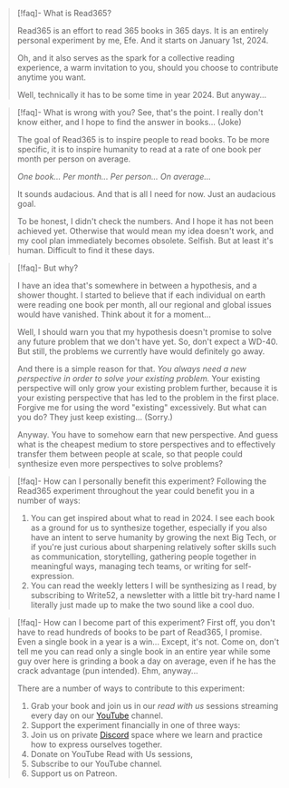 
> [!faq]- What is Read365?
> 
> Read365 is an effort to read 365 books in 365 days. It is an entirely personal experiment by me, Efe. And it starts on January 1st, 2024. 
> 
> Oh, and it also serves as the spark for a collective reading experience, a warm invitation to you, should you choose to contribute anytime you want. 
> 
> Well, technically it has to be some time in year 2024. But anyway...
> 

> [!faq]- What is wrong with you?
> See, that's the point. I really don't know either, and I hope to find the answer in books... (Joke)
> 
> The goal of Read365 is to inspire people to read books. To be more specific, it is to inspire humanity to read at a rate of one book per month per person on average.
> 
> *One book...*
> *Per month...*
> *Per person...*
> *On average...*
> 
> It sounds audacious. And that is all I need for now. Just an audacious goal.
> 
> To be honest, I didn't check the numbers. And I hope it has not been achieved yet. Otherwise that would mean my idea doesn't work, and my cool plan immediately becomes obsolete. Selfish. But at least it's human. Difficult to find it these days.

> [!faq]- But why?
> 
> I have an idea that's somewhere in between a hypothesis, and a shower thought. I started to believe that if each individual on earth were reading one book per month, all our regional and global issues would have vanished. Think about it for a moment... 
> 
> Well, I should warn you that my hypothesis doesn't promise to solve any future problem that we don't have yet. So, don't expect a WD-40. But still, the problems we currently have would definitely go away.
> 
> And there is a simple reason for that. *You always need a new perspective in order to solve your existing problem.* Your existing perspective will only grow your existing problem further, because it is your existing perspective that has led to the problem in the first place. Forgive me for using the word "existing" excessively. But what can you do? They just keep existing... (Sorry.)
> 
> Anyway. You have to somehow earn that new perspective. And guess what is the cheapest medium to store perspectives and to effectively transfer them between people at scale, so that people could synthesize even more perspectives to solve problems?

> [!faq]- How can I personally benefit this experiment?
> Following the Read365 experiment throughout the year could benefit you in a number of ways:
> 1. You can get inspired about what to read in 2024. I see each book as a ground for us to synthesize together, especially if you also have an intent to serve humanity by growing the next Big Tech, or if you're just curious about sharpening relatively softer skills such as communication, storytelling, gathering people together in meaningful ways, managing tech teams, or writing for self-expression.
> 2. You can read the weekly letters I will be synthesizing as I read, by subscribing to Write52, a newsletter with a little bit try-hard name I literally just made up to make the two sound like a cool duo.


> [!faq]- How can I become part of this experiment?
> First off, you don't have to read hundreds of books to be part of Read365, I promise. Even a single book in a year is a win... Except, it's not. Come on, don't tell me you can read only a single book in an entire year while some guy over here is grinding a book a day on average, even if he has the crack advantage (pun intended). Ehm, anyway...
> 
> There are a number of ways to contribute to this experiment:
> 1. Grab your book and join us in our *read with us* sessions streaming every day on our [YouTube]() channel.
> 2. Support the experiment financially in one of three ways:
> 	1. Join us on private [Discord](https://discord.gg/Pq9AH2Ra) space where we learn and practice how to express ourselves together.
> 	2. Donate on YouTube Read with Us sessions, 
> 	3. Subscribe to our YouTube channel.
> 	4. Support us on Patreon.
